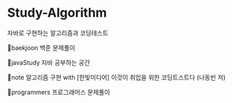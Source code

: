 # Study-Algorithm
자바로 구현하는 알고리즘과 코딩테스트

📁baekjoon
백준 문제풀이

📁javaStudy
자바 공부하는 공간

📁note
알고리즘 구현 with [한빛미디어] 이것이 취업을 위한 코딩트스트다 (나동빈 저)

📁programmers
프로그래머스 문제풀이
